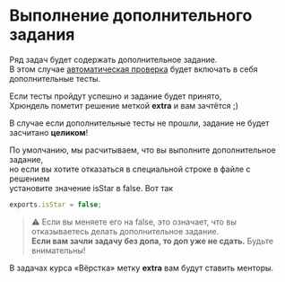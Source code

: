 # Выполнение дополнительного задания

Ряд задач будет содержать дополнительное задание.  
В этом случае [автоматическая проверка](test.md) будет включать в себя дополнительные тесты.

Если тесты пройдут успешно и задание будет принято,  
Хрюндель пометит решение меткой **extra** и вам зачтётся ;)

В случае если дополнительные тесты не прошли,
задание не будет засчитано __целиком__!

По умолчанию, мы расчитываем, что вы выполните дополнительное задание,  
но если вы хотите отказаться в специальной строке в файле с решением  
установите значение isStar в false. Вот так

```js
exports.isStar = false;
```

> :warning: Если вы меняете его на false, это означает, что вы отказываетесь делать дополнительное задание.  
> **Если вам зачли задачу без допа, то доп уже не сдать.** Будьте внимательны!

В задачах курса «Вёрстка» метку **extra** вам будут ставить менторы.
